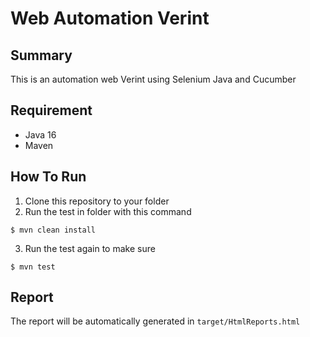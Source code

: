 # Web Automation Verint

## Summary
This is an automation web Verint using Selenium Java and Cucumber

## Requirement
- Java 16
- Maven

## How To Run
1. Clone this repository to your folder
2. Run the test in folder with this command
```shell
$ mvn clean install
```
3. Run the test again to make sure
```shell
$ mvn test
```

## Report
The report will be automatically generated in `target/HtmlReports.html`